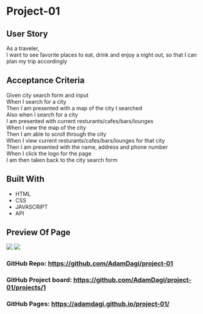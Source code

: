 # Project-01

## User Story
As a traveler, <br> I want to see favorite places to eat, drink and enjoy a night out, so that I can plan my trip accordingly

## Acceptance Criteria 
Given city search form and input <br>
When I search for a city <br>
Then I am presented with a map of the city I searched <br>
Also when I search for a city <br>
I am presented with current resturants/cafes/bars/lounges <br>
When I view the map of the city <br>
Then I am able to scroll through the city  <br>
When I view current resturants/cafes/bars/lounges for that city <br>
Then I am presented with the name, address and phone number  <br>
When I click the logo for the page<br>
I am then taken back to the city search form 

## Built With
* HTML <br>
* CSS <br>
* JAVASCRIPT <br>
* API

## Preview Of Page
<img src="./css/image/proj-img.png">

<img src="./css/image/proj1-img.png">



### GitHub Repo: https://github.com/AdamDagi/project-01
### GitHub Project board: https://github.com/AdamDagi/project-01/projects/1
### GitHub Pages: https://adamdagi.github.io/project-01/
